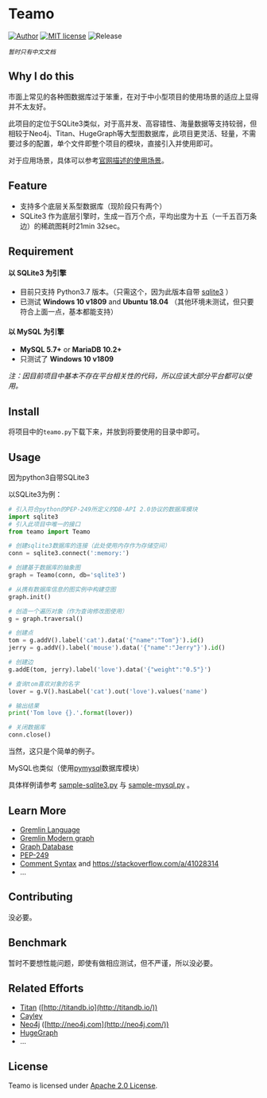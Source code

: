 # Teamo

[![Author](https://img.shields.io/badge/Author-owtotwo-yellow.svg)](https://github.com/owtotwo)
[![MIT license](https://img.shields.io/badge/License-Apache--2.0-brightgreen.svg)](https://img.shields.io/badge/License-Apache--2.0-brightgreen.svg)
![Release](https://img.shields.io/badge/Release-0.1.0-blue.svg)

_`暂时只有中文文档`_



## Why I do this

市面上常见的各种图数据库过于笨重，在对于中小型项目的使用场景的适应上显得并不太友好。

此项目的定位于SQLite3类似，对于高并发、高容错性、海量数据等支持较弱，但相较于Neo4j、Titan、HugeGraph等大型图数据库，此项目更灵活、轻量，不需要过多的配置，单个文件即整个项目的模块，直接引入并使用即可。

对于应用场景，具体可以参考[官网描述的使用场景](https://www.sqlite.org/whentouse.html)。



## Feature

- 支持多个底层关系型数据库（现阶段只有两个）
- SQLite3 作为底层引擎时，生成一百万个点，平均出度为十五（一千五百万条边）的稀疏图耗时21min 32sec。



## Requirement

#### 以 SQLite3 为引擎

- 目前只支持 Python3.7 版本。（只需这个，因为此版本自带 [sqlite3](https://docs.python.org/3/library/sqlite3.html) ）
- 已测试 **Windows 10 v1809** and **Ubuntu 18.04** （其他环境未测试，但只要符合上面一点，基本都能支持）

#### 以 MySQL 为引擎

- **MySQL 5.7+** or **MariaDB 10.2+**
- 只测试了 **Windows 10 v1809**

_注：因目前项目中基本不存在平台相关性的代码，所以应该大部分平台都可以使用。_



## Install

将项目中的`teamo.py`下载下来，并放到将要使用的目录中即可。



## Usage

因为python3自带SQLite3

以SQLite3为例：

``` python
# 引入符合python的PEP-249所定义的DB-API 2.0协议的数据库模块
import sqlite3
# 引入此项目中唯一的接口
from teamo import Teamo

# 创建sqlite3数据库的连接（此处使用内存作为存储空间）
conn = sqlite3.connect(':memory:')

# 创建基于数据库的抽象图
graph = Teamo(conn, db='sqlite3')

# 从携有数据库信息的图实例中构建空图
graph.init()

# 创造一个遍历对象（作为查询修改图使用）
g = graph.traversal()

# 创建点
tom = g.addV().label('cat').data('{"name":"Tom"}').id()
jerry = g.addV().label('mouse').data('{"name":"Jerry"}').id()

# 创建边
g.addE(tom, jerry).label('love').data('{"weight":"0.5"}')

# 查询tom喜欢对象的名字
lover = g.V().hasLabel('cat').out('love').values('name')

# 输出结果
print('Tom love {}.'.format(lover))

# 关闭数据库
conn.close()
```

当然，这只是个简单的例子。

MySQL也类似（使用[pymysql](https://github.com/PyMySQL/PyMySQL)数据库模块）

具体样例请参考 [sample-sqlite3.py](./sample-sqlite3.py) 与 [sample-mysql.py](./sample-mysql.py) 。



## Learn More

- [Gremlin Language](https://tinkerpop.apache.org/gremlin.html)
- [Gremlin Modern graph](http://tinkerpop.apache.org/docs/current/images/tinkerpop-modern.png)
- [Graph Database](https://en.wikipedia.org/wiki/Graph_database)
- [PEP-249](https://www.python.org/dev/peps/pep-0249/)
- [Comment Syntax](https://dev.mysql.com/doc/refman/5.7/en/comments.html) and https://stackoverflow.com/a/41028314
- ...



## Contributing

没必要。



## Benchmark

暂时不要想性能问题，即使有做相应测试，但不严谨，所以没必要。



## Related Efforts

- [Titan](https://github.com/thinkaurelius/titan) ([http://titandb.io](http://titandb.io/))
- [Cayley](https://github.com/cayleygraph/cayley)
- [Neo4j](https://github.com/neo4j/neo4j) ([http://neo4j.com](http://neo4j.com/))
- [HugeGraph](https://github.com/hugegraph/hugegraph)
- ...



## License

Teamo is licensed under [Apache 2.0 License](https://www.apache.org/licenses/LICENSE-2.0).